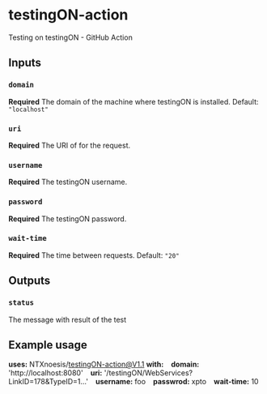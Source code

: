 # testingON-action
Testing on testingON - GitHub Action

## Inputs

### `domain`

**Required** The domain of the machine where testingON is installed. Default: `"localhost"`

### `uri`
**Required** The URI of for the request.

### `username`
**Required** The testingON username.

### `password`
**Required** The testingON password.

### `wait-time`
**Required** The time between requests. Default: `"20"`

## Outputs

### `status`

The message with result of the test

## Example usage


**uses:** NTXnoesis/testingON-action@V1.1
**with:**
&ensp; **domain:** 'http://localhost:8080'
&ensp; **uri:** '/testingON/WebServices?LinkID=178&TypeID=1...'
&ensp; **username:** foo
&ensp; **passwrod:** xpto
&ensp; **wait-time:** 10

